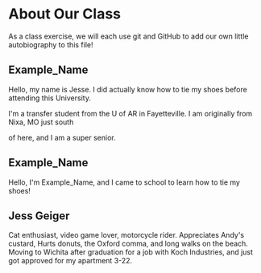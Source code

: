 # About Our Class

As a class exercise, we will each use git and GitHub to add our own little autobiography to this file!

## Example_Name
Hello, my name is Jesse. I did actually know how to tie my shoes before attending this University.

I'm a transfer student from the U of AR in Fayetteville. I am originally from Nixa, MO just south

of here, and I am a super senior.

## Example_Name
Hello, I'm Example_Name, and I came to school to learn how to tie my shoes!

## Jess Geiger
Cat enthusiast, video game lover, motorcycle rider.
Appreciates Andy's custard, Hurts donuts, the Oxford comma, and long walks on the beach.
Moving to Wichita after graduation for a job with Koch Industries, and just got approved for my apartment 3-22.
